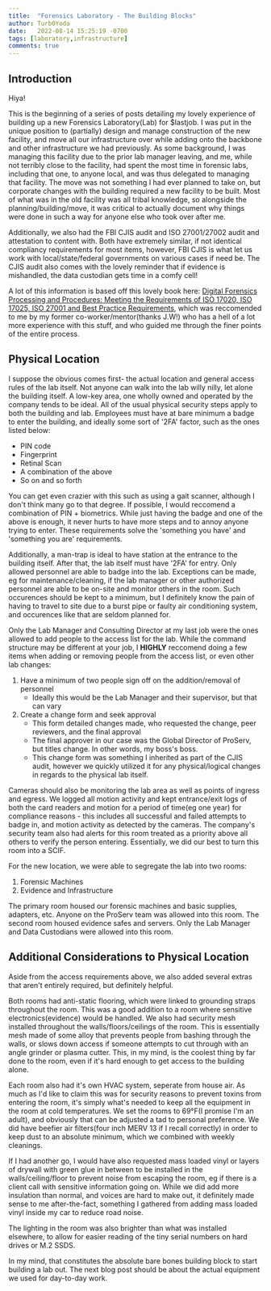 ```yaml
---
title:  "Forensics Laboratory - The Building Blocks"
author: Turb0Yoda
date:   2022-08-14 15:25:19 -0700
tags: [laboratory,infrastructure]
comments: true
---
```


## Introduction
Hiya!

This is the beginning of a series of posts detailing my <italicize>lovely<italicize> experience of building up a new Forensics Laboratory(Lab) for $lastjob. I was put in the unique position to (partially) design and manage construction of the new facility, and move all our infrastructure over while adding onto the backbone and other infrastructure we had previously. As some background, I was managing this facility due to the prior lab manager leaving, and me, while not terribly close to the facility, had spent the most time in forensic labs, including that one, to anyone local, and was thus delegated to managing that facility. The move was not something I had ever planned to take on, but corporate changes with the building required a new facility to be built. Most of what was in the old facility was all tribal knowledge, so alongside the planning/building/move, it was critical to actually document why things were done in such a way for anyone else who took over after me. 

Additionally, we also had the FBI CJIS audit and ISO 27001/27002 audit and attestation to content with. Both have extremely similar, if not identical compliancy requirements for most items, however, FBI CJIS is what let us work with local/state/federal governments on various cases if need be. The CJIS audit also comes with the lovely reminder that if evidence is mishandled, the data custodian gets time in a comfy cell!

A lot of this information is based off this lovely book here: [Digital Forensics Processing and Procedures: Meeting the Requirements of ISO 17020, ISO 17025, ISO 27001 and Best Practice Requirements](https://smile.amazon.com/gp/product/1597497428), which was reccomended to me by my former co-worker/mentor(thanks J.W!) who has a hell of a lot more experience with this stuff, and who guided me through the finer points of the entire process.

## Physical Location

I suppose the obvious comes first- the actual location and general access rules of the lab itself. Not anyone can walk into the lab willy nilly, let alone the building itself. A low-key area, one wholly owned and operated by the company tends to be ideal. All of the usual physical security steps apply to both the building and lab. Employees must have at bare minimum a badge to enter the building, and ideally some sort of '2FA' factor, such as the ones listed below:

* PIN code
* Fingerprint
* Retinal Scan
* A combination of the above
* So on and so forth

You can get even crazier with this such as using a gait scanner, although I don't think many go to that degree. If possible, I would reccomend a combination of PIN + biometrics. While just having the badge and one of the above is enough, it never hurts to have more steps and to annoy anyone trying to enter. These requirements solve the 'something you have' and 'something you are' requirements.

Additionally, a man-trap is ideal to have station at the entrance to the building itself. After that, the lab itself <italicize>must</italicize> have '2FA' for entry. Only allowed personnel are able to badge into the lab. Exceptions can be made, eg for maintenance/cleaning, if the lab manager or other authorized personnel are able to be on-site and monitor others in the room. Such occurences should be kept to a minimum, but I definitely know the pain of having to travel to site due to a burst pipe or faulty air conditioning system, and occurences like that are seldom planned for.

Only the Lab Manager and Consulting Director at my last job were the ones allowed to add people to the access list for the lab. While the command structure may be different at your job, I **HIGHLY** reccomend doing a few items when adding or removing people from the access list, or even other lab changes:

1. Have a minimum of two people sign off on the addition/removal of personnel
    * Ideally this would be the Lab Manager and their supervisor, but that can vary
2. Create a change form and seek approval
    * This form detailed changes made, who requested the change, peer reviewers, and the final approval
    * The final approver in our case was the Global Director of ProServ, but titles change. In other words, my boss's boss.
    * This change form was something I inherited as part of the CJIS audit, however we quickly utilized it for any physical/logical changes in regards to the physical lab itself.

Cameras should also be monitoring the lab area as well as points of ingress and egress. We logged all motion activity and kept entrance/exit logs of both the card readers and motion for a period of time(eg one year) for compliance reasons - this includes all successful and failed attempts to badge in, and motion activity as detected by the cameras. The company's security team also had alerts for this room treated as a priority above all others to verify the person entering. Essentially, we did our best to turn this room into a SCIF.

For the new location, we were able to segregate the lab into two rooms:
1. Forensic Machines
2. Evidence and Infrastructure

The primary room housed our forensic machines and basic supplies, adapters, etc. Anyone on the ProServ team was allowed into this room. The second room housed evidence safes and servers. Only the Lab Manager and Data Custodians were allowed into this room. 

## Additional Considerations to Physical Location

Aside from the access requirements above, we also added several extras that aren't entirely required, but definitely helpful. 

Both rooms had anti-static flooring, which were linked to grounding straps throughout the room. This was a good addition to a room where sensitive electronics(evidence) would be handled. We also had security mesh installed throughout the walls/floors/ceilings of the room. This is essentially mesh made of <italicize>some</italicize> alloy that prevents people from bashing through the walls, or slows down access if someone attempts to cut through with an angle grinder or plasma cutter. This, in my mind, is the coolest thing by far done to the room, even if it's hard enough to get access to the building alone. 

Each room also had it's own HVAC system, seperate from house air. As much as I'd like to claim this was for security reasons to prevent toxins from entering the room, it's simply what's needed to keep all the equipment in the room at cold temperatures. We set the rooms to 69&deg;F(I promise I'm an adult), and obviously that can be adjusted a tad to personal preference. We did have beefier air filters(four inch MERV 13 if I recall correctly) in order to keep dust to an absolute minimum, which we combined with weekly cleanings.

If I had another go, I would have also requested mass loaded vinyl or layers of drywall with green glue in between to be installed in the walls/ceiling/floor to prevent noise from escaping the room, eg if there is a client call with sensitive information going on. While we did add more insulation than normal, and voices are hard to make out, it definitely made sense to me after-the-fact, something I gathered from adding mass loaded vinyl inside my car to reduce road noise. 

The lighting in the room was also brighter than what was installed elsewhere, to allow for easier reading of the tiny serial numbers on hard drives or M.2 SSDS.


In my mind, that constitutes the absolute bare bones building block to start building a lab out. The next blog post should be about the actual equipment we used for day-to-day work.